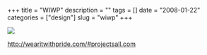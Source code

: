 +++
title = "WIWP"
description = ""
tags = []
date = "2008-01-22"
categories = ["design"]
slug = "wiwp"
+++


 

  <div id="screens-thumbs" class="clearfix">
    <div class="txt-center" id="design-submission"><a href="http://wearitwithpride.com/#projectsall.com"><img id='bluga-thumbnail-1115' class='bluga-thumbnail large' src='/media/bluga/
wt47f28211270df_0.jpg'/></a></div>  
  </div>   
<p><a href="http://wearitwithpride.com/#projectsall.com">http://wearitwithpride.com/#projectsall.com</a></p>




